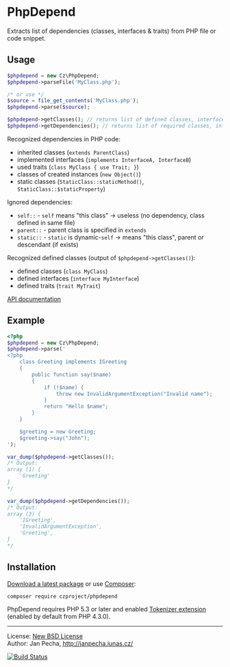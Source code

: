 PhpDepend
=========

Extracts list of dependencies (classes, interfaces & traits) from PHP file or code snippet.

Usage
-----

``` php
$phpdepend = new Cz\PhpDepend;
$phpdepend->parseFile('MyClass.php');

/* or use */
$source = file_get_contents('MyClass.php');
$phpdepend->parse($source);

$phpdepend->getClasses(); // returns list of defined classes, interfaces & traits
$phpdepend->getDependencies(); // returns list of required classes, interfaces & traits
```

Recognized dependencies in PHP code:
* inherited classes (`extends ParentClass`)
* implemented interfaces (`implements InterfaceA, InterfaceB`)
* used traits (`class MyClass { use Trait; }`)
* classes of created instances (`new Object()`)
* static classes (`StaticClass::staticMethod()`, `StaticClass::$staticProperty`)

Ignored dependencies:
* `self::` - `self` means "this class" → useless (no dependency, class defined in same file)
* `parent::` - parent class is specified in `extends`
* `static::` - `static` is dynamic-`self` → means "this class", parent or descendant (if exists)

Recognized defined classes (output of `$phpdepend->getClasses()`):
* defined classes (`class MyClass`)
* defined interfaces (`interface MyInterface`)
* defined traits (`trait MyTrait`)

[API documentation](http://api.iunas.cz/phpdepend/class-Cz.PhpDepend.html)


Example
-------

``` php
<?php
$phpdepend = new Cz\PhpDepend;
$phpdepend->parse('
<?php
	class Greeting implements IGreeting
	{
		public function say($name)
		{
			if (!$name) {
				throw new InvalidArgumentException("Invalid name");
			}
			return "Hello $name";
		}
	}

	$greeting = new Greeting;
	$greeting->say("John");
');

var_dump($phpdepend->getClasses());
/* Output:
array (1) {
	'Greeting'
}
*/

var_dump($phpdepend->getDependencies());
/* Output:
array (3) {
	'IGreeting',
	'InvalidArgumentException',
	'Greeting',
}
*/
```


Installation
------------

[Download a latest package](https://github.com/czproject/phpdepend/releases) or use [Composer](http://getcomposer.org/):

```
composer require czproject/phpdepend
```

PhpDepend requires PHP 5.3 or later and enabled [Tokenizer extension](http://www.php.net/manual/en/book.tokenizer.php) (enabled by default from PHP 4.3.0).


------------------------------

License: [New BSD License](license.md)
<br>Author: Jan Pecha, http://janpecha.iunas.cz/

[![Build Status](https://travis-ci.org/czproject/phpdepend.svg?branch=master)](https://travis-ci.org/czproject/phpdepend)
